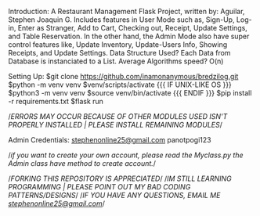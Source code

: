 Introduction:
  A Restaurant Management Flask Project, written by: Aguilar, Stephen Joaquin G. Includes features in User Mode such as, Sign-Up, Log-in, Enter as Stranger, Add to Cart, Checking out, Receipt, Update Settings, and Table Reservation. In the other hand, the Admin Mode also have super control features like, Update Inventory, Update-Users Info, Showing Receipts, and Update Settings.
Data Structure Used? Each Data from Database is instanciated to a List.
Average Algorithms speed? O(n)

Setting Up:
  $git clone https://github.com/inamonanymous/bredzilog.git
  $python -m venv venv
  $venv/scripts/activate
      {{{  IF UNIX-LIKE OS  }}}
        $python3 -m venv venv
        $source venv/bin/activate
      {{{ ENDIF }}}
  $pip install -r requirements.txt
  $flask run

/*ERRORS MAY OCCUR BECAUSE OF OTHER MODULES USED ISN'T PROPERLY INSTALLED | PLEASE INSTALL REMAINING MODULES*/

Admin Credentials:
  stephenonline25@gmail.com
  panotpogi123

  /*if you want to create your own account, please read the Myclass.py the Admin class have method to create account.*/

/*FORKING THIS REPOSITORY IS APPRECIATED*/
/*IM STILL LEARNING PROGRAMMING | PLEASE POINT OUT MY BAD CODING PATTERNS/DESIGNS*/
/*IF YOU HAVE ANY QUESTIONS, EMAIL ME stephenonline25@gmail.com*/

